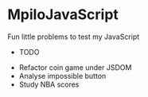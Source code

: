 # MpiloJavaScript

Fun little problems to test my JavaScript

- TODO

* Refactor coin game under JSDOM
* Analyse impossible button
* Study NBA scores
